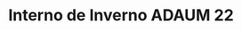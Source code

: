 ---
title: "Interno de Inverno ADAUM 22"
year: 2022
lang: "Portuguese"
tab: "https://debatecompetitivo.herokuapp.com/interno_adaum_2022/"
country: "Portugal"
city: "Braga"
authors: ['Gonçalo Teixeira', 'Rodrigo Dinis', 'Maria João Alves', 'Tomás Correia']
isMajor: False
layout: "tournament"
categories: ["tournaments"]
---